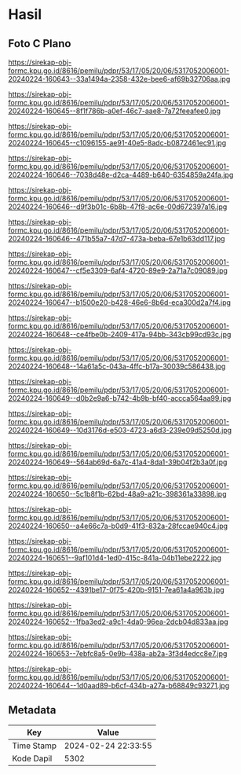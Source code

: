 # Hasil

## Foto C Plano

https://sirekap-obj-formc.kpu.go.id/8616/pemilu/pdpr/53/17/05/20/06/5317052006001-20240224-160643--33a1494a-2358-432e-bee6-af69b32706aa.jpg

https://sirekap-obj-formc.kpu.go.id/8616/pemilu/pdpr/53/17/05/20/06/5317052006001-20240224-160645--8f1f786b-a0ef-46c7-aae8-7a72feeafee0.jpg

https://sirekap-obj-formc.kpu.go.id/8616/pemilu/pdpr/53/17/05/20/06/5317052006001-20240224-160645--c1096155-ae91-40e5-8adc-b0872461ec91.jpg

https://sirekap-obj-formc.kpu.go.id/8616/pemilu/pdpr/53/17/05/20/06/5317052006001-20240224-160646--7038d48e-d2ca-4489-b640-6354859a24fa.jpg

https://sirekap-obj-formc.kpu.go.id/8616/pemilu/pdpr/53/17/05/20/06/5317052006001-20240224-160646--d9f3b01c-6b8b-47f8-ac6e-00d672397a16.jpg

https://sirekap-obj-formc.kpu.go.id/8616/pemilu/pdpr/53/17/05/20/06/5317052006001-20240224-160646--471b55a7-47d7-473a-beba-67e1b63dd117.jpg

https://sirekap-obj-formc.kpu.go.id/8616/pemilu/pdpr/53/17/05/20/06/5317052006001-20240224-160647--cf5e3309-6af4-4720-89e9-2a71a7c09089.jpg

https://sirekap-obj-formc.kpu.go.id/8616/pemilu/pdpr/53/17/05/20/06/5317052006001-20240224-160647--b1500e20-b428-46e6-8b6d-eca300d2a7f4.jpg

https://sirekap-obj-formc.kpu.go.id/8616/pemilu/pdpr/53/17/05/20/06/5317052006001-20240224-160648--ce4fbe0b-2409-417a-94bb-343cb99cd93c.jpg

https://sirekap-obj-formc.kpu.go.id/8616/pemilu/pdpr/53/17/05/20/06/5317052006001-20240224-160648--14a61a5c-043a-4ffc-b17a-30039c586438.jpg

https://sirekap-obj-formc.kpu.go.id/8616/pemilu/pdpr/53/17/05/20/06/5317052006001-20240224-160649--d0b2e9a6-b742-4b9b-bf40-accca564aa99.jpg

https://sirekap-obj-formc.kpu.go.id/8616/pemilu/pdpr/53/17/05/20/06/5317052006001-20240224-160649--10d3176d-e503-4723-a6d3-239e09d5250d.jpg

https://sirekap-obj-formc.kpu.go.id/8616/pemilu/pdpr/53/17/05/20/06/5317052006001-20240224-160649--564ab69d-6a7c-41a4-8da1-39b04f2b3a0f.jpg

https://sirekap-obj-formc.kpu.go.id/8616/pemilu/pdpr/53/17/05/20/06/5317052006001-20240224-160650--5c1b8f1b-62bd-48a9-a21c-398361a33898.jpg

https://sirekap-obj-formc.kpu.go.id/8616/pemilu/pdpr/53/17/05/20/06/5317052006001-20240224-160650--a4e66c7a-b0d9-41f3-832a-28fccae940c4.jpg

https://sirekap-obj-formc.kpu.go.id/8616/pemilu/pdpr/53/17/05/20/06/5317052006001-20240224-160651--9af101d4-1ed0-415c-841a-04b11ebe2222.jpg

https://sirekap-obj-formc.kpu.go.id/8616/pemilu/pdpr/53/17/05/20/06/5317052006001-20240224-160652--4391be17-0f75-420b-9151-7ea61a4a963b.jpg

https://sirekap-obj-formc.kpu.go.id/8616/pemilu/pdpr/53/17/05/20/06/5317052006001-20240224-160652--1fba3ed2-a9c1-4da0-96ea-2dcb04d833aa.jpg

https://sirekap-obj-formc.kpu.go.id/8616/pemilu/pdpr/53/17/05/20/06/5317052006001-20240224-160653--7ebfc8a5-0e9b-438a-ab2a-3f3d4edcc8e7.jpg

https://sirekap-obj-formc.kpu.go.id/8616/pemilu/pdpr/53/17/05/20/06/5317052006001-20240224-160644--1d0aad89-b6cf-434b-a27a-b68849c93271.jpg


## Metadata

| Key        | Value               |
| ---------- | ------------------- |
| Time Stamp | 2024-02-24 22:33:55 |
| Kode Dapil | 5302                |




